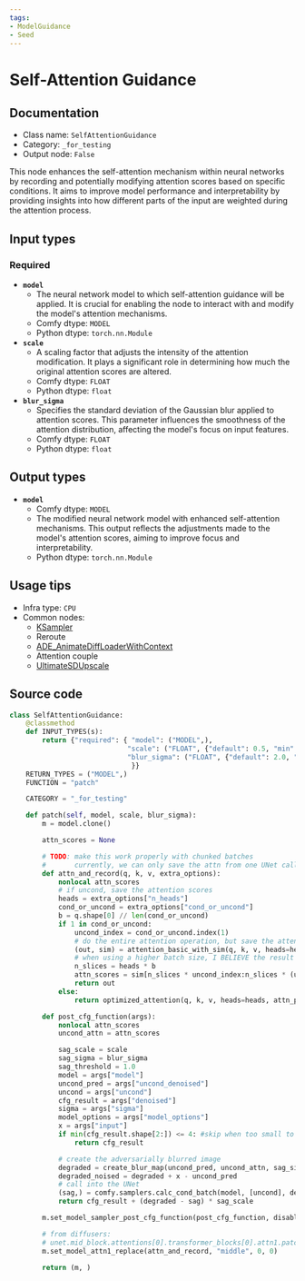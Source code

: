 ```yaml
---
tags:
- ModelGuidance
- Seed
---
```


# Self-Attention Guidance
## Documentation
- Class name: `SelfAttentionGuidance`
- Category: `_for_testing`
- Output node: `False`

This node enhances the self-attention mechanism within neural networks by recording and potentially modifying attention scores based on specific conditions. It aims to improve model performance and interpretability by providing insights into how different parts of the input are weighted during the attention process.
## Input types
### Required
- **`model`**
    - The neural network model to which self-attention guidance will be applied. It is crucial for enabling the node to interact with and modify the model's attention mechanisms.
    - Comfy dtype: `MODEL`
    - Python dtype: `torch.nn.Module`
- **`scale`**
    - A scaling factor that adjusts the intensity of the attention modification. It plays a significant role in determining how much the original attention scores are altered.
    - Comfy dtype: `FLOAT`
    - Python dtype: `float`
- **`blur_sigma`**
    - Specifies the standard deviation of the Gaussian blur applied to attention scores. This parameter influences the smoothness of the attention distribution, affecting the model's focus on input features.
    - Comfy dtype: `FLOAT`
    - Python dtype: `float`
## Output types
- **`model`**
    - Comfy dtype: `MODEL`
    - The modified neural network model with enhanced self-attention mechanisms. This output reflects the adjustments made to the model's attention scores, aiming to improve focus and interpretability.
    - Python dtype: `torch.nn.Module`
## Usage tips
- Infra type: `CPU`
- Common nodes:
    - [KSampler](../../Comfy/Nodes/KSampler.md)
    - Reroute
    - [ADE_AnimateDiffLoaderWithContext](../../ComfyUI-AnimateDiff-Evolved/Nodes/ADE_AnimateDiffLoaderWithContext.md)
    - Attention couple
    - [UltimateSDUpscale](../../ComfyUI_UltimateSDUpscale/Nodes/UltimateSDUpscale.md)



## Source code
```python
class SelfAttentionGuidance:
    @classmethod
    def INPUT_TYPES(s):
        return {"required": { "model": ("MODEL",),
                             "scale": ("FLOAT", {"default": 0.5, "min": -2.0, "max": 5.0, "step": 0.1}),
                             "blur_sigma": ("FLOAT", {"default": 2.0, "min": 0.0, "max": 10.0, "step": 0.1}),
                              }}
    RETURN_TYPES = ("MODEL",)
    FUNCTION = "patch"

    CATEGORY = "_for_testing"

    def patch(self, model, scale, blur_sigma):
        m = model.clone()

        attn_scores = None

        # TODO: make this work properly with chunked batches
        #       currently, we can only save the attn from one UNet call
        def attn_and_record(q, k, v, extra_options):
            nonlocal attn_scores
            # if uncond, save the attention scores
            heads = extra_options["n_heads"]
            cond_or_uncond = extra_options["cond_or_uncond"]
            b = q.shape[0] // len(cond_or_uncond)
            if 1 in cond_or_uncond:
                uncond_index = cond_or_uncond.index(1)
                # do the entire attention operation, but save the attention scores to attn_scores
                (out, sim) = attention_basic_with_sim(q, k, v, heads=heads, attn_precision=extra_options["attn_precision"])
                # when using a higher batch size, I BELIEVE the result batch dimension is [uc1, ... ucn, c1, ... cn]
                n_slices = heads * b
                attn_scores = sim[n_slices * uncond_index:n_slices * (uncond_index+1)]
                return out
            else:
                return optimized_attention(q, k, v, heads=heads, attn_precision=extra_options["attn_precision"])

        def post_cfg_function(args):
            nonlocal attn_scores
            uncond_attn = attn_scores

            sag_scale = scale
            sag_sigma = blur_sigma
            sag_threshold = 1.0
            model = args["model"]
            uncond_pred = args["uncond_denoised"]
            uncond = args["uncond"]
            cfg_result = args["denoised"]
            sigma = args["sigma"]
            model_options = args["model_options"]
            x = args["input"]
            if min(cfg_result.shape[2:]) <= 4: #skip when too small to add padding
                return cfg_result

            # create the adversarially blurred image
            degraded = create_blur_map(uncond_pred, uncond_attn, sag_sigma, sag_threshold)
            degraded_noised = degraded + x - uncond_pred
            # call into the UNet
            (sag,) = comfy.samplers.calc_cond_batch(model, [uncond], degraded_noised, sigma, model_options)
            return cfg_result + (degraded - sag) * sag_scale

        m.set_model_sampler_post_cfg_function(post_cfg_function, disable_cfg1_optimization=True)

        # from diffusers:
        # unet.mid_block.attentions[0].transformer_blocks[0].attn1.patch
        m.set_model_attn1_replace(attn_and_record, "middle", 0, 0)

        return (m, )

```
